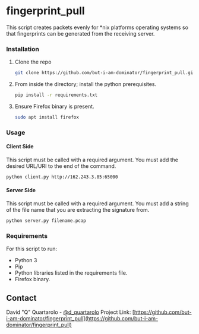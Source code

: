 # fingerprint_pull

This script creates packets evenly for *nix platforms operating systems so that fingerprints can be generated from the receiving server.


### Installation

1. Clone the repo
   ```sh
   git clone https://github.com/but-i-am-dominator/fingerprint_pull.git
   ```
2. From inside the directory; install the python prerequisites.
   ```sh
   pip install -r requirements.txt
   ```
3. Ensure Firefox binary is present.
   ```sh
   sudo apt install firefox

   ```

### Usage

#### Client Side
This script must be called with a required argument. You must add the desired URL/URI to the end of the command.

```sh
python client.py http://162.243.3.85:65000
```

#### Server Side
This script must be called with a required argument. You must add a string of the file name that you are extracting the signature from.

```sh
python server.py filename.pcap
```

### Requirements

For this script to run:
* Python 3
* Pip
* Python libraries listed in the requirements file.
* Firefox binary.


## Contact

David "Q" Quartarolo - [@d_quartarolo](https://twitter.com/d_quartarolo)
Project Link: [https://github.com/but-i-am-dominator/fingerprint_pull](https://github.com/but-i-am-dominator/fingerprint_pull)